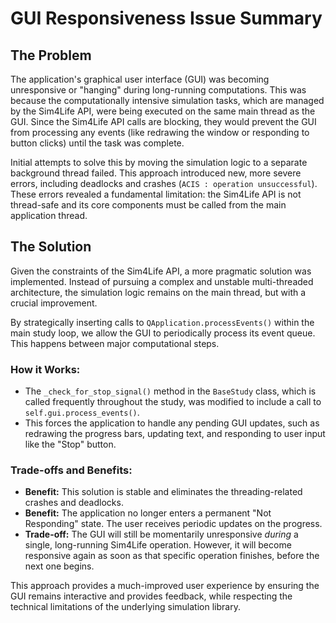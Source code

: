 # GUI Responsiveness Issue Summary

## The Problem

The application's graphical user interface (GUI) was becoming unresponsive or "hanging" during long-running computations. This was because the computationally intensive simulation tasks, which are managed by the Sim4Life API, were being executed on the same main thread as the GUI. Since the Sim4Life API calls are blocking, they would prevent the GUI from processing any events (like redrawing the window or responding to button clicks) until the task was complete.

Initial attempts to solve this by moving the simulation logic to a separate background thread failed. This approach introduced new, more severe errors, including deadlocks and crashes (`ACIS : operation unsuccessful`). These errors revealed a fundamental limitation: the Sim4Life API is not thread-safe and its core components must be called from the main application thread.

## The Solution

Given the constraints of the Sim4Life API, a more pragmatic solution was implemented. Instead of pursuing a complex and unstable multi-threaded architecture, the simulation logic remains on the main thread, but with a crucial improvement.

By strategically inserting calls to `QApplication.processEvents()` within the main study loop, we allow the GUI to periodically process its event queue. This happens between major computational steps.

### How it Works:

- The `_check_for_stop_signal()` method in the `BaseStudy` class, which is called frequently throughout the study, was modified to include a call to `self.gui.process_events()`.
- This forces the application to handle any pending GUI updates, such as redrawing the progress bars, updating text, and responding to user input like the "Stop" button.

### Trade-offs and Benefits:

- **Benefit:** This solution is stable and eliminates the threading-related crashes and deadlocks.
- **Benefit:** The application no longer enters a permanent "Not Responding" state. The user receives periodic updates on the progress.
- **Trade-off:** The GUI will still be momentarily unresponsive *during* a single, long-running Sim4Life operation. However, it will become responsive again as soon as that specific operation finishes, before the next one begins.

This approach provides a much-improved user experience by ensuring the GUI remains interactive and provides feedback, while respecting the technical limitations of the underlying simulation library.